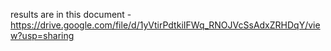 results are in this document - https://drive.google.com/file/d/1yVtirPdtkiIFWq_RNOJVcSsAdxZRHDqY/view?usp=sharing
